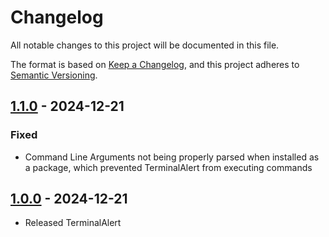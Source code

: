 # Changelog

All notable changes to this project will be documented in this file.

The format is based on [Keep a Changelog](https://keepachangelog.com/en/1.0.0/),
and this project adheres to [Semantic Versioning](https://semver.org/spec/v2.0.0.html).

[//]: # (Types of changes)
[//]: # (- **Added** for new features.)
[//]: # (- **Changed** for changes in existing functionality.)
[//]: # (- **Deprecated** for soon-to-be removed features.)
[//]: # (- **Removed** for now removed features.)
[//]: # (- **Fixed** for any bug fixes.)
[//]: # (- **Security** in case of vulnerabilities.)

## [1.1.0] - 2024-12-21
### Fixed
- Command Line Arguments not being properly parsed when installed as a package, which prevented TerminalAlert from executing commands

## [1.0.0] - 2024-12-21
- Released TerminalAlert


[1.1.0]: https://github.com/Jemeni11/TerminalAlert/compare/v1.0.0...v1.1.0
[1.0.0]: https://github.com/Jemeni11/TerminalAlert/releases/tag/v1.0.0
